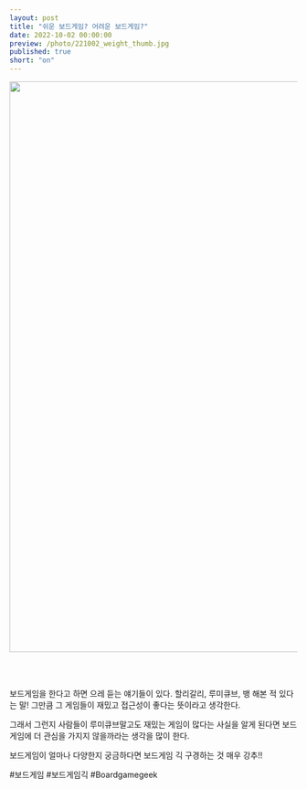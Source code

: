 ```yaml
---
layout: post
title: "쉬운 보드게임? 어려운 보드게임?"
date: 2022-10-02 00:00:00
preview: /photo/221002_weight_thumb.jpg
published: true
short: "on"
---
```


<img src="/photo/221002_weight.jpg" width="1000">

<br/><br/>

보드게임을 한다고 하면 으레 듣는 얘기들이 있다.
할리갈리, 루미큐브, 뱅 해본 적 있다는 말!
그만큼 그 게임들이 재밌고 접근성이 좋다는 뜻이라고 생각한다.

그래서 그런지 사람들이 루미큐브말고도 재밌는 게임이 많다는 사실을 알게 된다면
보드게임에 더 관심을 가지지 않을까라는 생각을 많이 한다.

보드게임이 얼마나 다양한지 궁금하다면 보드게임 긱 구경하는 것 매우 강추!!

#보드게임 #보드게임긱 #Boardgamegeek

